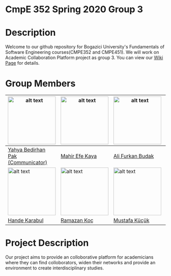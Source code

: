 # CmpE 352 Spring 2020 Group 3

# Description
Welcome to our github repository for Bogazici University's Fundamentals of Software Engineering courses(CMPE352 and CMPE451). We will work on Academic Collaboration Platform project as group 3. You can view our [Wiki Page](https://github.com/bounswe/bounswe2020group3/wiki) for details.

# Group Members


|<img src="https://avatars3.githubusercontent.com/u/33317652?s=460&v=4" alt="alt text" width="150" heigth="150"> | <img src="https://avatars0.githubusercontent.com/u/44057069?s=460&v=4" alt="alt text" width="150" heigth="150"> | <img src="https://avatars3.githubusercontent.com/u/40214943?s=460&v=4" alt="alt text" width="150" heigth="150"> | <img src="https://avatars2.githubusercontent.com/u/30761287?s=460&v=4" alt="alt text" width="150" heigth="150"> | <img src="https://avatars0.githubusercontent.com/u/36513454?s=460&v=4" alt="alt text" width="150" heigth="150">
|---|---|---|---|---|
|[Yahya Bedirhan Pak   (Communicator)](https://github.com/bounswe/bounswe2020group3/wiki/Yahya-Bedirhan-Pak)|[Mahir Efe Kaya](https://github.com/bounswe/bounswe2020group3/wiki/Mahir-Efe-KAYA)|[Ali Furkan Budak](https://github.com/bounswe/bounswe2020group3/wiki/Ali-Furkan-Budak)|[Furkan Cansever](https://github.com/bounswe/bounswe2020group3/wiki/Furkan-Cansever)|[Yusuf Bayam](https://github.com/bounswe/bounswe2020group3/wiki/Yusuf-Bayam)|
|<img src="https://avatars1.githubusercontent.com/u/32142999?s=460&v=4" alt="alt text" width="150" heigth="150"> | <img src="https://avatars1.githubusercontent.com/u/40241636?s=460&v=4" alt="alt text" width="150" heigth="150"> | <img src="https://avatars2.githubusercontent.com/u/60943929?s=460&v=4" alt="alt text" width="150" heigth="150"> | <img src="https://avatars3.githubusercontent.com/u/44064984?s=460&v=4" alt="alt text" width="150" heigth="150"> |
|[Hande Karabul](https://github.com/bounswe/bounswe2020group3/wiki/Hande-Karabul)|[Ramazan Koç](https://github.com/bounswe/bounswe2020group3/wiki/Ramazan-KOÇ)|[Mustafa Küçük](https://github.com/bounswe/bounswe2020group3/wiki/Mustafa-Kucuk)| [Fatih Akgöz](https://github.com/bounswe/bounswe2020group3/wiki/Fatih-Akgoz)|

# Project Description
Our project aims to provide an colloborative platform for academicians where they can find colloborators, widen their networks and provide an environment to create interdisciplinary studies.
